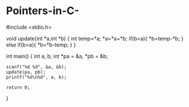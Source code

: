 # Pointers-in-C-
#include <stdio.h>

void update(int *a,int *b) {
    int temp=*a;
    *a=*a+*b;
    if(b<a){
        *b=temp-*b;
    }
    else if(b>a){
        *b=*b-temp;
    }
}

int main() {
    int a, b;
    int *pa = &a, *pb = &b;
    
    scanf("%d %d", &a, &b);
    update(pa, pb);
    printf("%d\n%d", a, b);

    return 0;
}
